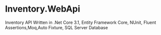 # Inventory.WebApi
Inventory API Written in .Net Core 3.1, Entity Framework Core, NUnit, Fluent Assertions,Moq,Auto Fixture, SQL Server Database
